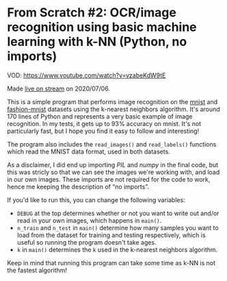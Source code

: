 # From Scratch #2: OCR/image recognition using basic machine learning with k-NN (Python, no imports)

VOD: https://www.youtube.com/watch?v=vzabeKdW9tE

Made [live on stream](https://twitch.tv/clumsycomputer) on 2020/07/06.

This is a simple program that performs image recognition on the
[mnist](http://yann.lecun.com/exdb/mnist/)
and
[fashion-mnist](https://github.com/zalandoresearch/fashion-mnist)
datasets using the k-nearest neighbors algorithm. It's around 170 lines of Python and
represents a very basic example of image recognition. In my tests, it gets up to
93% accuracy on mnist. It's not particularly fast, but I hope you
find it easy to follow and interesting!

The program also includes the `read_images()` and `read_labels()` functions which read the
MNIST data format, used in both datasets.

As a disclaimer, I did end up importing _PIL_ and _numpy_ in the final code, but
this was stricly so that we can see the images we're working with, and load in our own images.
These imports are not required for the code to work, hence me keeping the description of
“no imports”.

If you'd like to run this, you can change the following variables:

* `DEBUG` at the top determines whether or not you want to write out and/or read in your own
  images, which happens in `main()`.
* `n_train` and `n_test` in `main()` determine how many samples you want to load from the dataset
  for training and testing respectively, which is useful so running the program doesn't take ages.
* `k` in `main()` determines the `k` used in the k-nearest neighbors algorithm.

Keep in mind that running this program can take some time as k-NN is not the fastest
algorithm!
